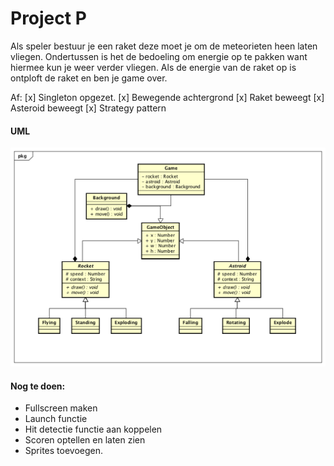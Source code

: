 # Project P

Als speler bestuur je een raket deze moet je om de meteorieten heen laten vliegen. Ondertussen is het de bedoeling om energie op te pakken want hiermee kun je weer verder vliegen. Als de energie van de raket op is ontploft de raket en ben je game over. 

Af:
[x] Singleton opgezet.
[x] Bewegende achtergrond
[x] Raket beweegt
[x] Asteroid beweegt
[x] Strategy pattern

#### UML

![UML](https://raw.githubusercontent.com/IvoKroon/P/master/UML-V1.png)

#### Nog te doen:
* Fullscreen maken
* Launch functie
* Hit detectie functie aan koppelen
* Scoren optellen en laten zien
* Sprites toevoegen.

